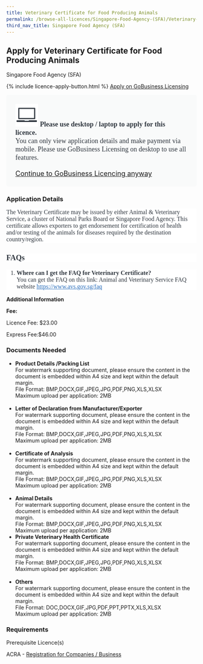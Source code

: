 ```yaml
---
title: Veterinary Certificate for Food Producing Animals
permalink: /browse-all-licences/Singapore-Food-Agency-(SFA)/Veterinary-Certificate-for-Food-Producing-Animals
third_nav_title: Singapore Food Agency (SFA)
---
```


## Apply for Veterinary Certificate for Food Producing Animals

Singapore Food Agency (SFA)

{% include licence-apply-button.html %}
<a class="btn" id = "desktopNotice" href="https://licence1.business.gov.sg/licence1/neweadvisor/showSelectedLicence.action?redirection=true&selectedLicenceIds=201212070000113" target="_blank" rel="noopener">Apply on GoBusiness Licensing</a>
<div id = "mobileNotice" style="background: #F9FAFA; border-radius: 5px; width: auto; height: auto; padding: 24px 24px; font-size: 18px; color: #313840;">
<img src="/images/laptop.svg" alt="" style="height: 60px; width: 60px; margin-left: 0px;">
<span style="font-weight: bold; font-family: hknova-bold; font-size: 18px; ">Please use desktop / laptop to apply for this licence.</span><br>
<span style="font-family: hknova-regular;">You can only view application details and make payment via mobile. Please use GoBusiness Licensing on desktop to use all features.</span><br><br>
<a id="mobileNotice" href="https://licence1.business.gov.sg/licence1/neweadvisor/showSelectedLicence.action?redirection=true&selectedLicenceIds=201212070000113" target="_blank" rel="noopener">Continue to GoBusiness Licencing anyway</a>
</div>

<H3>Application Details</H3>

<p style='text-align: start;color: rgb(49, 56, 64);background-color: rgb(255, 255, 255);font-size: 16px;font-family: "'>The Veterinary Certificate may be issued by either Animal &amp; Veterinary Service, a cluster of National Parks Board or Singapore Food Agency. This certificate allows exporters to get endorsement for certification of health and/or testing of the animals for diseases required by the destination country/region.</p> 
<h3 style='text-align: start;color: rgb(49, 56, 64);background-color: rgb(255, 255, 255);font-size: 20px;font-family: "'>FAQs</h3> 
<ol style='text-align: start;color: rgb(49, 56, 64);background-color: rgb(255, 255, 255);font-size: 16px;font-family: "'> 
<li style='font-family: "'><strong style='font-family: "'>Where can I get the FAQ for Veterinary Certificate?</strong><br style="font-family: &quot;">You can get the FAQ on this link: Animal and Veterinary Service FAQ website <a href="https://www.avs.gov.sg/faq" target="_blank" rel="noopener" style='color: rgb(42, 110, 187);font-family: "'>https://www.avs.gov.sg/faq</a></li> 
</ol>

<strong>Additional Information</strong>

<p><strong>Fee:</strong></p>
<p>Licence Fee: $23.00</p>
<p>Express Fee:$46.00</p>

<H3>Documents Needed</H3>

<ul>
<li><strong>Product Details /Packing List</strong><br>For watermark supporting document, please ensure the content in the document is embedded within A4 size and kept within the default margin.<br>File Format: BMP,DOCX,GIF,JPEG,JPG,PDF,PNG,XLS,XLSX<br>Maximum upload per application: 2MB<br><br></li>
<li><strong>Letter of Declaration from Manufacturer/Exporter</strong><br>For watermark supporting document, please ensure the content in the document is embedded within A4 size and kept within the default margin.<br>File Format: BMP,DOCX,GIF,JPEG,JPG,PDF,PNG,XLS,XLSX<br>Maximum upload per application: 2MB<br><br></li>
<li><strong>Certificate of Analysis</strong><br>For watermark supporting document, please ensure the content in the document is embedded within A4 size and kept within the default margin.<br>File Format: BMP,DOCX,GIF,JPEG,JPG,PDF,PNG,XLS,XLSX<br>Maximum upload per application: 2MB<br><br></li>
<li><strong>Animal Details</strong><br>For watermark supporting document, please ensure the content in the document is embedded within A4 size and kept within the default margin.<br>File Format: BMP,DOCX,GIF,JPEG,JPG,PDF,PNG,XLS,XLSX<br>Maximum upload per application: 2MB</li>
<li><strong>Private Veterinary Health Certificate</strong><br>For watermark supporting document, please ensure the content in the document is embedded within A4 size and kept within the default margin.<br>File Format: BMP,DOCX,GIF,JPEG,JPG,PDF,PNG,XLS,XLSX<br>Maximum upload per application: 2MB<br><br></li>
<li><strong>Others</strong><br>For watermark supporting document, please ensure the content in the document is embedded within A4 size and kept within the default margin.<br>File Format: DOC,DOCX,GIF,JPG,PDF,PPT,PPTX,XLS,XLSX<br>Maximum upload per application: 2MB</li>
</ul>

<H3>Requirements</H3>

<p>Prerequisite Licence(s)</p> 
<p>ACRA - <a href="https://www.acra.gov.sg/Home/" target="_blank" rel="noopener">Registration for Companies / Business</a></p>

